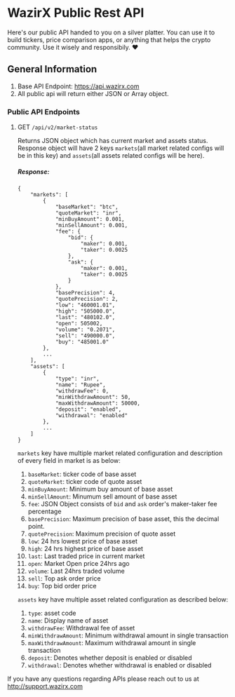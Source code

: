 # WazirX Public Rest API
Here's our public API handed to you on a silver platter. You can use it to build tickers, price comparison apps, or anything that helps the crypto community. Use it wisely and responsibily. ❤️

## General Information
1. Base API Endpoint: https://api.wazirx.com
1. All public api will return either JSON or Array object.

### Public API Endpoints

1. GET `/api/v2/market-status`

    Returns JSON object which has current market and assets status. Response object will have 2 keys `markets`(all market related configs will be in this key) and `assets`(all assets related configs will be here). 
    ##### Response:    
    ```
    {
        "markets": [
            {
                "baseMarket": "btc",
                "quoteMarket": "inr",
                "minBuyAmount": 0.001,
                "minSellAmount": 0.001,
                "fee": {
                    "bid": {
                        "maker": 0.001,
                        "taker": 0.0025
                    },
                    "ask": {
                        "maker": 0.001,
                        "taker": 0.0025
                    }
                },
                "basePrecision": 4,
                "quotePrecision": 2,
                "low": "460001.01",
                "high": "505000.0",
                "last": "480102.0",
                "open": 505002,
                "volume": "0.2071",
                "sell": "490000.0",
                "buy": "485001.0"
            },
            ...
        ],
        "assets": [
            {
                "type": "inr",
                "name": "Rupee",
                "withdrawFee": 0,
                "minWithdrawAmount": 50,
                "maxWithdrawAmount": 50000,
                "deposit": "enabled",
                "withdrawal": "enabled"
            },
            ...
        ]
    }
    ```
    
    `markets` key have multiple market related configuration and description of every field in market is as below:
        
    1. `baseMarket`: ticker code of base asset
    1. `quoteMarket`: ticker code of quote asset
    1. `minBuyAmount`: Minimum buy amount of base asset
    1. `minSellAmount`: Minumum sell amount of base asset
    1. `fee`: JSON Object consists of `bid` and `ask` order's maker-taker fee percentage
    1. `basePrecision`: Maximum precision of base asset, this the decimal point. 
    1. `quotePrecision`: Maximum  precision of quote asset
    1. `low`: 24 hrs lowest price of base asset
    1. `high`: 24 hrs highest price of base asset
    1. `last`: Last traded price in current market
    1. `open`: Market Open price 24hrs ago
    1. `volume`: Last 24hrs traded volume
    1. `sell`: Top ask order price
    1. `buy`: Top bid order price
    
    `assets` key have multiple asset related configuration as described below:
        
    1. `type`: asset code
    1. `name`: Display name of asset
    1. `withdrawFee`: Withdrawal fee of asset
    1. `minWithdrawAmount`: Minimum withdrawal amount in single transaction
    1. `maxWithdrawAmount`: Maximum withdrawal amount in single transaction
    1. `deposit`: Denotes whether deposit is enabled or disabled
    1. `withdrawal`: Denotes whether withdrawal is enabled or disabled

    
If you have any questions regarding APIs please reach out to us at http://support.wazirx.com